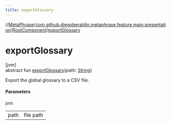 ```yaml
---
title: exportGlossary
---
```

//[MetaPhrase](../../../index.html)/[com.github.diegoberaldin.metaphrase.feature.main.presentation](../index.html)/[RootComponent](index.html)/[exportGlossary](export-glossary.html)



# exportGlossary



[jvm]\
abstract fun [exportGlossary](export-glossary.html)(path: [String](https://kotlinlang.org/api/latest/jvm/stdlib/kotlin/-string/index.html))



Export the global glossary to a CSV file.



#### Parameters


jvm

| | |
|---|---|
| path | file path |




